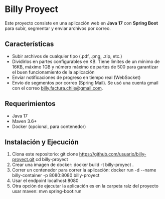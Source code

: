 # Billy Proyect

Este proyecto consiste en una aplicación web en **Java 17** con **Spring Boot** para subir, segmentar y enviar archivos por correo.

## Características
- Subir archivos de cualquier tipo (.pdf, .png, .zip, etc.)
- Dividirlos en partes configurables en KB. Tiene límites de un mínimo de 16KB, máximo 1GB y número máximo de partes de 500 para garantizar el buen funcionamiento de la aplicación
- Enviar notificaciones de progreso en tiempo real (WebSocket)
- Envío de segmentos por correo (Spring Mail). Se usó una cuenta gmail con el correo billy.factura.chile@gmail.com.

## Requerimientos
- Java 17
- Maven 3.6+  
- Docker (opcional, para contenedor)

## Instalación y Ejecución
1. Clona este repositorio:
   git clone https://github.com/usuario/billy-proyect.git
   cd billy-proyect
2. Crear una imagen de docker:
   docker build -t billy-proyect .
3. Correr un contenedor para correr la aplicación:
   docker run -d --name billy-container -p 8080:8080 billy-proyect
4. Usar el endpoint localhost:8080 
5. Otra opción de ejecutar la aplicación es en la carpeta raíz del proyecto usar maven:
   mvn spring-boot:run
